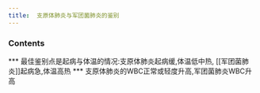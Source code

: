 ```yaml
---
title:  支原体肺炎与军团菌肺炎的鉴别
--- 
```


### Contents
*** 最佳鉴别点是起病与体温的情况:支原体肺炎起病缓,体温低中热, [[军团菌肺炎]]起病急,体温高热
*** 支原体肺炎的WBC正常或轻度升高,军团菌肺炎WBC升高


